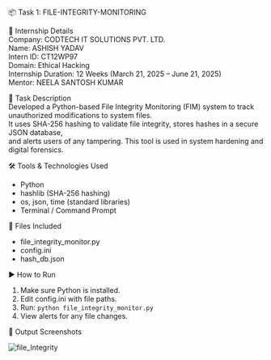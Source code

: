 📦 Task 1: FILE-INTEGRITY-MONITORING

🏢 Internship Details  
Company: CODTECH IT SOLUTIONS PVT. LTD.  
Name: ASHISH YADAV  
Intern ID: CT12WP97  
Domain: Ethical Hacking  
Internship Duration: 12 Weeks (March 21, 2025 – June 21, 2025)  
Mentor: NEELA SANTOSH KUMAR  

📝 Task Description  
Developed a Python-based File Integrity Monitoring (FIM) system to track unauthorized modifications to system files.  
It uses SHA-256 hashing to validate file integrity, stores hashes in a secure JSON database,  
and alerts users of any tampering. This tool is used in system hardening and digital forensics.

🛠️ Tools & Technologies Used  
- Python  
- hashlib (SHA-256 hashing)  
- os, json, time (standard libraries)  
- Terminal / Command Prompt  

📂 Files Included  
- file_integrity_monitor.py  
- config.ini  
- hash_db.json  

▶️ How to Run  
1. Make sure Python is installed.  
2. Edit config.ini with file paths.  
3. Run: `python file_integrity_monitor.py`  
4. View alerts for any file changes.

📸 Output Screenshots  

![file_Integrity](https://github.com/user-attachments/assets/00309474-4a7e-4b2d-ba43-3f9da8b8cb46)



